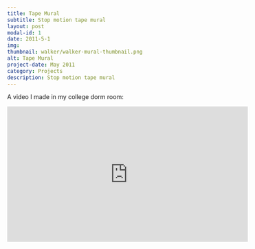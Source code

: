 ```yaml
---
title: Tape Mural
subtitle: Stop motion tape mural
layout: post
modal-id: 1
date: 2011-5-1
img:
thumbnail: walker/walker-mural-thumbnail.png
alt: Tape Mural
project-date: May 2011
category: Projects
description: Stop motion tape mural
---
```


A video I made in my college dorm room:

<div class="embed-responsive embed-responsive-16by9">
<iframe width="560" height="315" src="https://www.youtube.com/embed/wrvVLLh4AXg" frameborder="0" allow="autoplay; encrypted-media" allowfullscreen></iframe>
</div>
